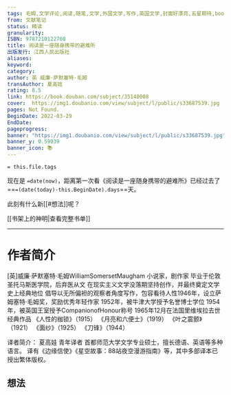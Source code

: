 ```yaml
---
tags: 毛姆,文学评论,阅读,随笔,文学,外国文学,写作,英国文学,封面好漂亮,五星期待,book
from: 文献笔记
status: 精读
granularity: 
ISBN: 9787210122708
title: 阅读是一座随身携带的避难所
出版发行: 江西人民出版社
aliases: 
keyword: 
category: 
author: 英 威廉·萨默塞特·毛姆
transAuthor: 夏高娃
rating: 8.5
link: https://book.douban.com/subject/35140008
cover:  https://img1.doubanio.com/view/subject/l/public/s33687539.jpg
pages: Not Found.
BeginDate: 2022-03-29
EndDate:
pageprogress:
banner: "https://img1.doubanio.com/view/subject/l/public/s33687539.jpg"
banner_y: 0.59039
banner_icon: 📚
---
```


```
= this.file.tags
```

现在是 `=date(now)`，距离第一次看《阅读是一座随身携带的避难所》已经过去了==`=(date(today)-this.BeginDate).days`==天。

此刻有什么新[[#想法]]呢？

[[书架上的神明|查看完整书单]]

---
# 作者简介

[英]威廉·萨默塞特·毛姆WilliamSomersetMaugham
小说家，剧作家
毕业于伦敦圣托马斯医学院，后弃医从文
在现实主义文学没落期坚持创作，并最终奠定文学史上经典地位
倡导以无所偏袒的观察者角度写作，包容看待人性1946年，设立萨姆塞特·毛姆奖，奖励优秀年轻作家
1952年，被牛津大学授予名誉博士学位
1954年，被英国王室授予CompanionofHonour称号
1965年12月在法国里维埃拉去世
经典作品
《人性的枷锁》（1915）
《月亮和六便士》（1919）
《叶之震颤》（1921）
《面纱》（1925）
《刀锋》（1944）

译者简介：
夏高娃
青年译者
首都师范大学文学专业硕士，擅长德语、英语等多种语言。
译有《边缘信使》《星空故事：88站夜空漫游指南》等，其中多部译本已授出繁体版权。


## 想法


